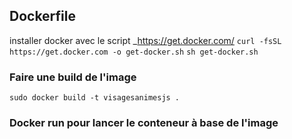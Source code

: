 ## Dockerfile
installer docker avec le script _https://get.docker.com/
``curl -fsSL https://get.docker.com -o get-docker.sh``
``sh get-docker.sh``

### Faire une build de l'image
```
sudo docker build -t visagesanimesjs .
```
### Docker run pour lancer le conteneur à base de l'image
